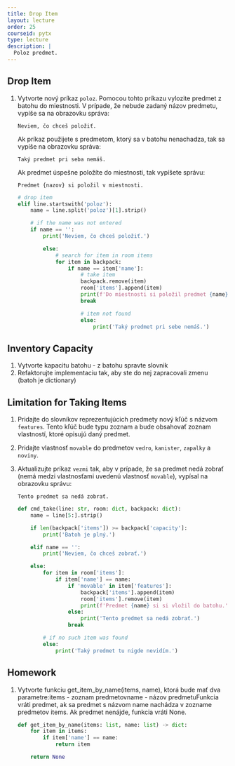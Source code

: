 ```yaml
---
title: Drop Item
layout: lecture 
order: 25
courseid: pytx
type: lecture
description: |
  Poloz predmet.
---
```


## Drop Item

1. Vytvorte nový príkaz `poloz`. Pomocou tohto príkazu vylozite predmet z batohu do miestnosti. V prípade, že nebude zadaný názov predmetu, vypíše sa na obrazovku správa:

   ```
   Neviem, čo chceš položiť.
   ```

   Ak príkaz použijete s predmetom, ktorý sa v batohu nenachadza, tak sa vypíše na obrazovku správa:

   ```
   Taký predmet pri seba nemáš.
   ```

   Ak predmet úspešne položíte do miestnosti, tak vypíšete správu:

   ```
   Predmet {nazov} si položil v miestnosti.
   ```

   ```python
   # drop item
   elif line.startswith('poloz'):
       name = line.split('poloz')[1].strip()
   
       # if the name was not entered
       if name == '':
           print('Neviem, čo chceš položiť.')
   
           else:
               # search for item in room items
               for item in backpack:
                   if name == item['name']:
                       # take item
                       backpack.remove(item)
                       room['items'].append(item)
                       print(f'Do miestnosti si položil predmet {name}.')
                       break
   
                       # item not found
                       else:
                           print('Taký predmet pri sebe nemáš.')
   ```



## Inventory Capacity

1. Vytvorte kapacitu batohu - z batohu spravte slovnik
2. Refaktorujte implementaciu tak, aby ste do nej zapracovali zmenu (batoh je dictionary)

## Limitation for Taking Items

1. Pridajte do slovníkov reprezentujúcich predmety nový kľúč s názvom `features`. Tento kľúč bude typu zoznam a bude obsahovať zoznam vlastností, ktoré opisujú daný predmet.

2. Pridajte vlastnosť `movable` do predmetov `vedro`, `kanister`, `zapalky` a `noviny`.

3. Aktualizujte príkaz `vezmi` tak, aby v prípade, že sa predmet nedá zobrať (nemá medzi vlastnosťami uvedenú vlastnosť `movable`), vypísal na obrazovku správu:

   ```
   Tento predmet sa nedá zobrať.
   ```

   ```python
   def cmd_take(line: str, room: dict, backpack: dict):
       name = line[5:].strip()
   
       if len(backpack['items']) >= backpack['capacity']:
           print('Batoh je plný.')
   
       elif name == '':
           print('Neviem, čo chceš zobrať.')
   
       else:
           for item in room['items']:
               if item['name'] == name:
                   if 'movable' in item['features']:
                       backpack['items'].append(item)
                       room['items'].remove(item)
                       print(f'Predmet {name} si si vložil do batohu.')
                   else:
                       print('Tento predmet sa nedá zobrať.')
                   break
   
           # if no such item was found
           else:
               print('Taký predmet tu nigde nevidím.')
   ```

## Homework

1. Vytvorte funkciu get_item_by_name(items, name), ktorá bude mať dva parametre:items - zoznam predmetovname - názov predmetuFunkcia vráti predmet, ak sa predmet s názvom name nachádza v zozname predmetov items. Ak predmet nenájde, funkcia vráti None.

   ```python
   def get_item_by_name(items: list, name: list) -> dict:
       for item in items:
           if item['name'] == name:
               return item
   
       return None
   ```

   